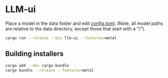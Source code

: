 # LLM-ui

Place a model in the data folder and edit [config.toml](./data/config.toml). (Note, all model paths are relative to the
data directory, except those that start with a "/").

```sh
cargo run --release --bin llm-ui --features=metal
```

## Building installers

```sh
cargo add --dev cargo-bundle
cargo bundle --release --features=metal
```
